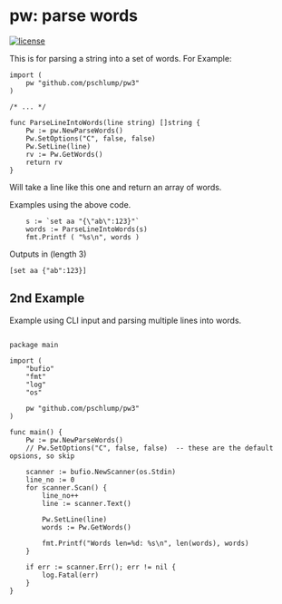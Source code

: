 pw: parse words
===============
 
[![license](http://img.shields.io/badge/license-MIT-red.svg?style=flat)](https://raw.githubusercontent.com/pschlump/Go-FTL/master/LICENSE)


This is for parsing a string into a  set of words.  For Example:

	import (
		pw "github.com/pschlump/pw3"
	)

	/* ... */

	func ParseLineIntoWords(line string) []string {
		Pw := pw.NewParseWords()
		Pw.SetOptions("C", false, false)
		Pw.SetLine(line)
		rv := Pw.GetWords()
		return rv
	}

Will take a line like this one and return an array of words.

Examples using the above code.

```
	s := `set aa "{\"ab\":123}"`
	words := ParseLineIntoWords(s)
	fmt.Printf ( "%s\n", words )
```

Outputs in (length 3)

```
[set aa {"ab":123}]
```



2nd Example
----------------------

Example using CLI input and parsing multiple lines into words.

```

package main

import (
	"bufio"
	"fmt"
	"log"
	"os"

	pw "github.com/pschlump/pw3"
)

func main() {
	Pw := pw.NewParseWords()
	// Pw.SetOptions("C", false, false)  -- these are the default opsions, so skip

	scanner := bufio.NewScanner(os.Stdin)
	line_no := 0
	for scanner.Scan() {
		line_no++
		line := scanner.Text()

		Pw.SetLine(line)
		words := Pw.GetWords()

		fmt.Printf("Words len=%d: %s\n", len(words), words)
	}

	if err := scanner.Err(); err != nil {
		log.Fatal(err)
	}
}
```

